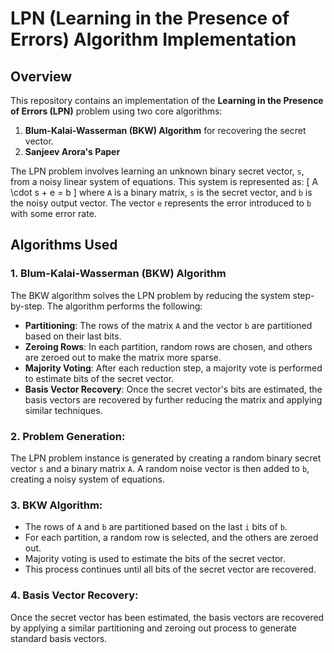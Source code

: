 # LPN (Learning in the Presence of Errors) Algorithm Implementation

## Overview
This repository contains an implementation of the **Learning in the Presence of Errors (LPN)** problem using two core algorithms:

1. **Blum-Kalai-Wasserman (BKW) Algorithm** for recovering the secret vector.
2. **Sanjeev Arora's Paper** 

The LPN problem involves learning an unknown binary secret vector, `s`, from a noisy linear system of equations. This system is represented as:
\[ A \cdot s + e = b \]
where `A` is a binary matrix, `s` is the secret vector, and `b` is the noisy output vector. The vector `e` represents the error introduced to `b` with some error rate.

## Algorithms Used

### 1. **Blum-Kalai-Wasserman (BKW) Algorithm**
The BKW algorithm solves the LPN problem by reducing the system step-by-step. The algorithm performs the following:

- **Partitioning**: The rows of the matrix `A` and the vector `b` are partitioned based on their last bits.
- **Zeroing Rows**: In each partition, random rows are chosen, and others are zeroed out to make the matrix more sparse.
- **Majority Voting**: After each reduction step, a majority vote is performed to estimate bits of the secret vector.
- **Basis Vector Recovery**: Once the secret vector's bits are estimated, the basis vectors are recovered by further reducing the matrix and applying similar techniques.

### 2. **Problem Generation**:
The LPN problem instance is generated by creating a random binary secret vector `s` and a binary matrix `A`. A random noise vector is then added to `b`, creating a noisy system of equations.

### 3. **BKW Algorithm**:
- The rows of `A` and `b` are partitioned based on the last `i` bits of `b`.
- For each partition, a random row is selected, and the others are zeroed out.
- Majority voting is used to estimate the bits of the secret vector.
- This process continues until all bits of the secret vector are recovered.

### 4. **Basis Vector Recovery**:
Once the secret vector has been estimated, the basis vectors are recovered by applying a similar partitioning and zeroing out process to generate standard basis vectors.

